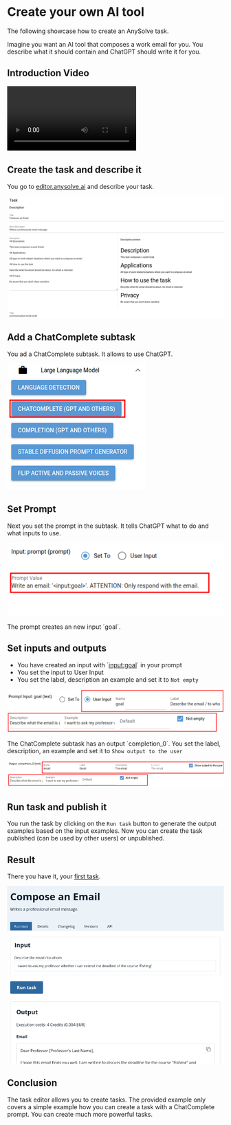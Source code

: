 # Create your own AI tool

The following showcase how to create an AnySolve task.

Imagine you want an AI tool that composes a work email for you. You describe what it should contain and ChatGPT should write it for you.

## Introduction Video

![type:video](create-your-own-ai-tools.mp4)

## Create the task and describe it

You go to [editor.anysolve.ai](https://editor.anysolve.ai/) and describe your task.

![Screenshot](task-creation-description.png)

## Add a ChatComplete subtask

You ad a ChatComplete subtask. It allows to use ChatGPT.

![Screenshot](add-chat-complete.png)

## Set Prompt

Next you set the prompt in the subtask. It tells ChatGPT what to do and what inputs to use.

![Screenshot](set-prompt.png)

The prompt creates an new input ´goal´.

## Set inputs and outputs

- You have created an input with ´<input:goal>´ in your prompt
- You set the input to User Input
- You set the label, description an example and set it to `Not empty`

![Screenshot](set-input.png)

The ChatComplete subtask has an output ´completion_0´. You set the label, description, an example and set it to `Show output to the user`

![Screenshot](set-output.png)

## Run task and publish it

You run the task by clicking on the `Run task` button to generate the output examples based on the input examples. Now you can create the task published (can be used by other users) or unpublished.

## Result

There you have it, your [first task](https://www.anysolve.ai/tasks/u-ba835df8268fc301-write-email).

![Screenshot](create-task-result.png)

## Conclusion

The task editor allows you to create tasks. The provided example only covers a simple example how you can create a task with a ChatComplete prompt. You can create much more powerful tasks.
